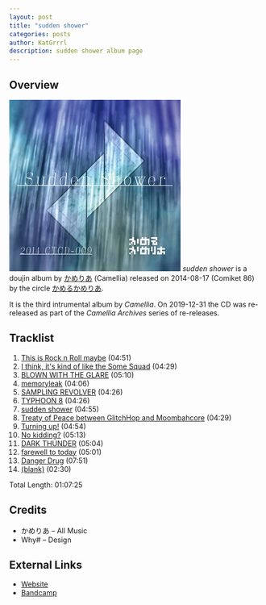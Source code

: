 ```yaml
---
layout: post
title: "sudden shower"
categories: posts
author: KatGrrrl
description: sudden shower album page
---
```


## Overview

![CTCD-009](/assets/images/CTCD-009.jpg)
*sudden shower* is a doujin album by [かめりあ](/_articles/camellia.md) (Camellia) released on 2014-08-17 (Comiket 86) by the circle [かめるかめりあ](#).

It is the third intrumental album by *Camellia*. On 2019-12-31 the CD was re-released as part of the *Camellia Archives* series of re-releases.

## Tracklist

1. [This is Rock n Roll maybe](#) (04:51)
2. [I think, it's kind of like the Some Squad](#) (04:29)
3. [BLOWN WITH THE GLARE](#) (05:10)
4. [memoryleak](#) (04:06)
5. [SAMPLING REVOLVER](#) (04:26)
6. [TYPHOON 8](#) (04:26)
7. [sudden shower](#) (04:55)
8. [Treaty of Peace between GlitchHop and Moombahcore](#) (04:29)
9. [Turning up!](#) (04:54)
10. [No kidding?](#) (05:13)
11. [DARK THUNDER](#) (05:04)
12. [farewell to today](#) (05:01)
13. [Danger Drug](#) (07:51)
14. [(blank)](#) (02:30)

Total Length: 01:07:25

## Credits

* かめりあ – All Music
* Why# – Design

## External Links

* [Website](https://cametek.jp/suddenshower/)
* [Bandcamp](https://cametek.bandcamp.com/album/sudden-shower)

